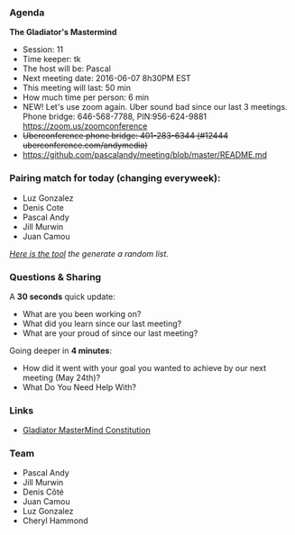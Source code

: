 ### Agenda

**The Gladiator's Mastermind** 
- Session: 11
- Time keeper: tk
- The host will be: Pascal	
- Next meeting date: 2016-06-07 8h30PM EST
- This meeting will last: 50 min
- How much time per person: 6 min
- NEW! Let's use zoom again. Uber sound bad since our last 3 meetings. Phone bridge: 646-568-7788, PIN:956-624-9881 https://zoom.us/zoomconference
- <del>Uberconference phone bridge: 401-283-6344 (#12444 uberconference.com/andymedia)</del>
- https://github.com/pascalandy/meeting/blob/master/README.md

### Pairing match for today (changing everyweek):

- Luz Gonzalez
- Denis Cote
- Pascal Andy
- Jill Murwin
- Juan Camou 
  
*[Here is the tool](https://github.com/pascalandy/meeting/blob/master/Gladiator-MasterMind-Constitution.md#randomizelistcom) the generate a random list.*

### Questions & Sharing

A **30 seconds** quick update:

- What are you been working on?
- What did you learn since our last meeting?
- What are your proud of since our last meeting?

Going deeper in **4 minutes**:
	
- How did it went with your goal you wanted to achieve by our next meeting (May 24th)?
- What Do You Need Help With?

### Links
- [Gladiator MasterMind Constitution](https://github.com/pascalandy/meeting/blob/master/Gladiator-MasterMind-Constitution.md)

### Team

- Pascal Andy
- Jill Murwin
- Denis Côté
- Juan Camou
- Luz Gonzalez
- Cheryl Hammond
